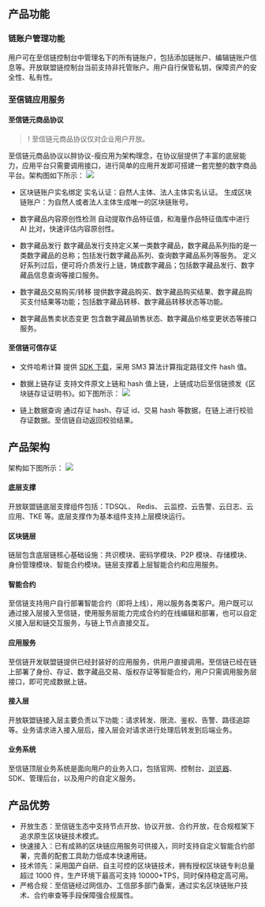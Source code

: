 ## 产品功能
### 链账户管理功能
用户可在至信链控制台中管理名下的所有链账户，包括添加链账户、编辑链账户信息等。开放联盟链控制台当前支持非托管账户。用户自行保管私钥，保障资产的安全性、私有性。

### 至信链应用服务
#### 至信链元商品协议
>! 至信链元商品协议仅对企业用户开放。

至信链元商品协议以胖协议-瘦应用为架构理念，在协议层提供了丰富的底层能力，应用平台只需要调用接口，进行简单的应用开发即可搭建一套完整的数字商品平台。架构图如下所示：
![](https://qcloudimg.tencent-cloud.cn/raw/f3c3f030b434cdd61f6789940af929de.png)

- 区块链账户实名绑定
实名认证：自然人主体、法人主体实名认证。
生成区块链账户：为自然人或者法人主体生成唯一的区块链账号。

- 数字藏品内容原创性检测
自动提取作品特征值，和海量作品特征值库中进行 AI 比对，快速评估内容原创性。

- 数字藏品发行
数字藏品发行支持定义某一类数字藏品，数字藏品系列指的是一类数字藏品的总称；包括发行数字藏品系列、查询数字藏品系列等服务。
定义好系列过后，便可将介质发行上链，铸成数字藏品；包括数字藏品发行、数字藏品信息查询等接口服务。

- 数字藏品交易购买/转移
提供数字藏品购买、数字藏品购买结果、数字藏品购买支付结果等功能；包括数字藏品转移、数字藏品转移状态等功能。

- 数字藏品售卖状态变更
包含数字藏品销售状态、数字藏品价格变更状态等接口服务。

#### 至信链可信存证
- 文件哈希计算
提供 [SDK 下载](https://cloud.tencent.com/document/product/1543/73043)，采用 SM3 算法计算指定路径文件 hash 值。

- 数据上链存证
支持文件原文上链和 hash 值上链，上链成功后至信链颁发《区块链存证证明书》。如下图所示：
![](https://qcloudimg.tencent-cloud.cn/raw/fca10ff6fc0ee476ec76469ec3e8d2fa.png)

- 链上数据查询
通过存证 hash、存证 id、交易 hash 等数据，在链上进行校验存证数据。至信链自动返回校验结果。

## 产品架构
架构如下图所示：
![](https://qcloudimg.tencent-cloud.cn/raw/1048cc27fc12a38c1a49ed981d313ac0.png)

#### 底层支撑
开放联盟链底层支撑组件包括：TDSQL、 Redis、 云监控、云告警、云日志、云应用、TKE 等。底层支撑作为基本组件支持上层模块运行。

#### 区块链层
链层包含底层链核心基础设施：共识模块、密码学模块、P2P 模块、存储模块、身份管理模块、智能合约模块。链层支撑着上层智能合约和应用服务。

#### 智能合约
至信链支持用户自行部署智能合约（即将上线），用以服务各类客户。用户既可以通过接入层接入至信链，使用服务层能力完成合约的在线编辑和部署，也可以自定义接入层和链交互服务，与链上节点直接交互。

#### 应用服务
至信链开发联盟链提供已经封装好的应用服务，供用户直接调用。至信链已经在链上部署了身份、存证、数字藏品交易、版权存证等智能合约，用户只需调用服务层接口，即可完成数据上链。

#### 接入层
开放联盟链接入层主要负责以下功能：请求转发、限流、鉴权、告警、路径追踪等。业务请求进入接入层后，接入层会对请求进行处理后转发到后端业务。

#### 业务系统
至信链顶层业务系统是面向用户的业务入口，包括官网、控制台、[浏览器](zxscan.qq.com)、SDK、管理后台，以及用户的自定义服务。

## 产品优势
- 开放生态：至信链生态中支持节点开放、协议开放、合约开放，在合规框架下追求原生区块链技术模式。
- 快速接入：已有成熟的区块链应用服务可供接入，同时支持自定义智能合约部署，完善的配套工具助力低成本快速用链。
- 技术领先：采用国产自研、自主可控的区块链技术，拥有授权区块链专利总量超过 1000 件，生产环境下最高可支持 10000+TPS，同时保持稳定高可用。
- 严格合规：至信链经过网信办、工信部多部门备案，通过实名区块链账户技术、合约审查等手段保障强合规属性。
